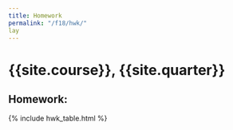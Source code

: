 ```yaml
---
title: Homework
permalink: "/f18/hwk/"
lay
---
```


# {{site.course}}, {{site.quarter}}

<h2 id="homework">Homework:</h2>
{% include hwk_table.html %}

